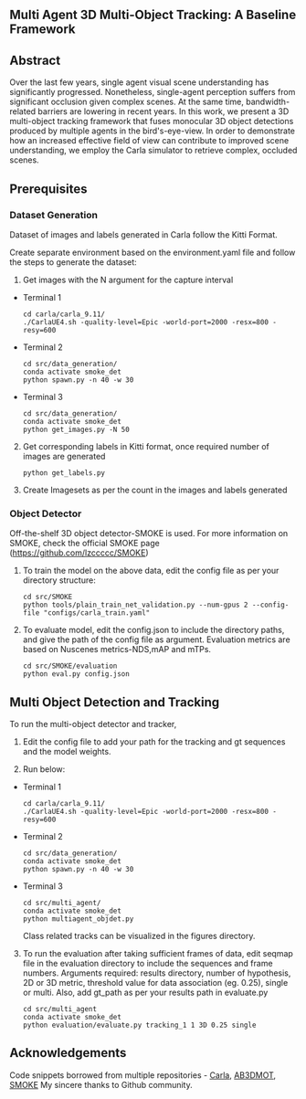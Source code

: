 ## Multi Agent 3D Multi-Object Tracking: A Baseline Framework

## Abstract
Over the last few years, single agent visual scene understanding has significantly progressed. Nonetheless, single-agent perception suffers from significant occlusion given complex scenes. At the same time, bandwidth-related barriers are lowering in recent years. In this work, we present a 3D multi-object tracking framework that fuses monocular 3D object detections produced by multiple agents in the bird's-eye-view. In order to demonstrate how an increased effective field of view can contribute to improved scene understanding, we employ the Carla simulator to retrieve complex, occluded scenes.

## Prerequisites
### Dataset Generation
Dataset of images and labels generated in Carla follow the Kitti Format. 

Create separate environment based on the environment.yaml file and follow the steps to generate the dataset:

1. Get images with the N argument for the capture interval
 
 - Terminal 1
    ```
    cd carla/carla_9.11/
    ./CarlaUE4.sh -quality-level=Epic -world-port=2000 -resx=800 -resy=600
    ```

 - Terminal 2
    ```
    cd src/data_generation/
    conda activate smoke_det
    python spawn.py -n 40 -w 30
    ```
- Terminal 3
    ```
    cd src/data_generation/
    conda activate smoke_det
    python get_images.py -N 50

    ```

2. Get corresponding labels in Kitti format, once required number of images are generated

   ```
   python get_labels.py
   ```

3. Create Imagesets as per the count in the images and labels generated

### Object Detector
Off-the-shelf 3D object detector-SMOKE is used. For more information on SMOKE, check the official SMOKE page (https://github.com/lzccccc/SMOKE)

1. To train the model on the above data, edit the config file as per your directory structure:
    ```
    cd src/SMOKE
    python tools/plain_train_net_validation.py --num-gpus 2 --config-file "configs/carla_train.yaml"

    ```

2. To evaluate model, edit the config.json to include the directory paths, and give the path of the config file as argument. Evaluation metrics are based on Nuscenes metrics-NDS,mAP and mTPs.

    ```
    cd src/SMOKE/evaluation
    python eval.py config.json

    ``` 

## Multi Object Detection and Tracking
To run the multi-object detector and tracker,

1. Edit the config file to add your path for the tracking and gt sequences and the model weights.

2. Run below:

 - Terminal 1
    ```
    cd carla/carla_9.11/
    ./CarlaUE4.sh -quality-level=Epic -world-port=2000 -resx=800 -resy=600
    ```

 - Terminal 2
    ```
    cd src/data_generation/
    conda activate smoke_det
    python spawn.py -n 40 -w 30
    ```

 - Terminal 3
    ```
    cd src/multi_agent/
    conda activate smoke_det
    python multiagent_objdet.py
    ```

   Class related tracks can be visualized in the figures directory.

3. To run the evaluation after taking sufficient frames of data, edit seqmap file in the evaluation directory to include the sequences and frame numbers.
Arguments required: results directory, number of hypothesis, 2D or 3D metric, threshold value for data association (eg. 0.25), single or multi.
Also, add gt_path as per your results path in evaluate.py

   ```
   cd src/multi_agent
   conda activate smoke_det
   python evaluation/evaluate.py tracking_1 1 3D 0.25 single
   ```

## Acknowledgements
Code snippets borrowed from multiple repositories - [Carla](https://github.com/carla-simulator/carla), [AB3DMOT](https://github.com/xinshuoweng/AB3DMOT), [SMOKE](https://github.com/lzccccc/SMOKE)
My sincere thanks to Github community.